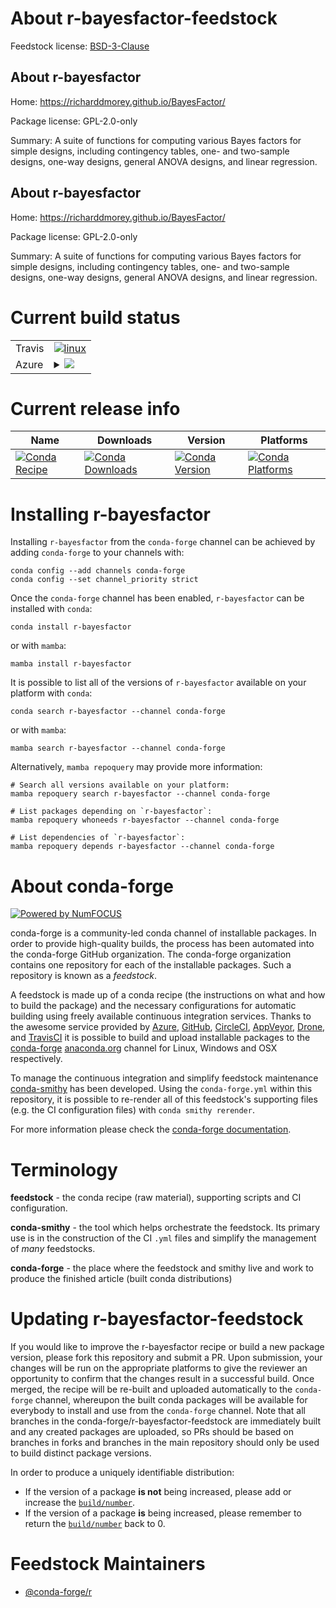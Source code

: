 About r-bayesfactor-feedstock
=============================

Feedstock license: [BSD-3-Clause](https://github.com/conda-forge/r-bayesfactor-feedstock/blob/main/LICENSE.txt)


About r-bayesfactor
-------------------

Home: https://richarddmorey.github.io/BayesFactor/

Package license: GPL-2.0-only

Summary: A suite of functions for computing various Bayes factors for simple designs, including contingency tables, one- and two-sample designs, one-way designs, general ANOVA designs, and linear regression.

About r-bayesfactor
-------------------

Home: https://richarddmorey.github.io/BayesFactor/

Package license: GPL-2.0-only

Summary: A suite of functions for computing various Bayes factors for simple designs, including contingency tables, one- and two-sample designs, one-way designs, general ANOVA designs, and linear regression.

Current build status
====================


<table><tr>
    <td>Travis</td>
    <td>
      <a href="https://app.travis-ci.com/conda-forge/r-bayesfactor-feedstock">
        <img alt="linux" src="https://img.shields.io/travis/com/conda-forge/r-bayesfactor-feedstock/main.svg?label=Linux">
      </a>
    </td>
  </tr>
    
  <tr>
    <td>Azure</td>
    <td>
      <details>
        <summary>
          <a href="https://dev.azure.com/conda-forge/feedstock-builds/_build/latest?definitionId=988&branchName=main">
            <img src="https://dev.azure.com/conda-forge/feedstock-builds/_apis/build/status/r-bayesfactor-feedstock?branchName=main">
          </a>
        </summary>
        <table>
          <thead><tr><th>Variant</th><th>Status</th></tr></thead>
          <tbody><tr>
              <td>linux_64_r_base4.3</td>
              <td>
                <a href="https://dev.azure.com/conda-forge/feedstock-builds/_build/latest?definitionId=988&branchName=main">
                  <img src="https://dev.azure.com/conda-forge/feedstock-builds/_apis/build/status/r-bayesfactor-feedstock?branchName=main&jobName=linux&configuration=linux%20linux_64_r_base4.3" alt="variant">
                </a>
              </td>
            </tr><tr>
              <td>linux_64_r_base4.4</td>
              <td>
                <a href="https://dev.azure.com/conda-forge/feedstock-builds/_build/latest?definitionId=988&branchName=main">
                  <img src="https://dev.azure.com/conda-forge/feedstock-builds/_apis/build/status/r-bayesfactor-feedstock?branchName=main&jobName=linux&configuration=linux%20linux_64_r_base4.4" alt="variant">
                </a>
              </td>
            </tr><tr>
              <td>linux_aarch64_r_base4.3</td>
              <td>
                <a href="https://dev.azure.com/conda-forge/feedstock-builds/_build/latest?definitionId=988&branchName=main">
                  <img src="https://dev.azure.com/conda-forge/feedstock-builds/_apis/build/status/r-bayesfactor-feedstock?branchName=main&jobName=linux&configuration=linux%20linux_aarch64_r_base4.3" alt="variant">
                </a>
              </td>
            </tr><tr>
              <td>linux_aarch64_r_base4.4</td>
              <td>
                <a href="https://dev.azure.com/conda-forge/feedstock-builds/_build/latest?definitionId=988&branchName=main">
                  <img src="https://dev.azure.com/conda-forge/feedstock-builds/_apis/build/status/r-bayesfactor-feedstock?branchName=main&jobName=linux&configuration=linux%20linux_aarch64_r_base4.4" alt="variant">
                </a>
              </td>
            </tr><tr>
              <td>linux_ppc64le_r_base4.3</td>
              <td>
                <a href="https://dev.azure.com/conda-forge/feedstock-builds/_build/latest?definitionId=988&branchName=main">
                  <img src="https://dev.azure.com/conda-forge/feedstock-builds/_apis/build/status/r-bayesfactor-feedstock?branchName=main&jobName=linux&configuration=linux%20linux_ppc64le_r_base4.3" alt="variant">
                </a>
              </td>
            </tr><tr>
              <td>linux_ppc64le_r_base4.4</td>
              <td>
                <a href="https://dev.azure.com/conda-forge/feedstock-builds/_build/latest?definitionId=988&branchName=main">
                  <img src="https://dev.azure.com/conda-forge/feedstock-builds/_apis/build/status/r-bayesfactor-feedstock?branchName=main&jobName=linux&configuration=linux%20linux_ppc64le_r_base4.4" alt="variant">
                </a>
              </td>
            </tr><tr>
              <td>osx_64_r_base4.3</td>
              <td>
                <a href="https://dev.azure.com/conda-forge/feedstock-builds/_build/latest?definitionId=988&branchName=main">
                  <img src="https://dev.azure.com/conda-forge/feedstock-builds/_apis/build/status/r-bayesfactor-feedstock?branchName=main&jobName=osx&configuration=osx%20osx_64_r_base4.3" alt="variant">
                </a>
              </td>
            </tr><tr>
              <td>osx_64_r_base4.4</td>
              <td>
                <a href="https://dev.azure.com/conda-forge/feedstock-builds/_build/latest?definitionId=988&branchName=main">
                  <img src="https://dev.azure.com/conda-forge/feedstock-builds/_apis/build/status/r-bayesfactor-feedstock?branchName=main&jobName=osx&configuration=osx%20osx_64_r_base4.4" alt="variant">
                </a>
              </td>
            </tr><tr>
              <td>win_64_r_base4.3</td>
              <td>
                <a href="https://dev.azure.com/conda-forge/feedstock-builds/_build/latest?definitionId=988&branchName=main">
                  <img src="https://dev.azure.com/conda-forge/feedstock-builds/_apis/build/status/r-bayesfactor-feedstock?branchName=main&jobName=win&configuration=win%20win_64_r_base4.3" alt="variant">
                </a>
              </td>
            </tr><tr>
              <td>win_64_r_base4.4</td>
              <td>
                <a href="https://dev.azure.com/conda-forge/feedstock-builds/_build/latest?definitionId=988&branchName=main">
                  <img src="https://dev.azure.com/conda-forge/feedstock-builds/_apis/build/status/r-bayesfactor-feedstock?branchName=main&jobName=win&configuration=win%20win_64_r_base4.4" alt="variant">
                </a>
              </td>
            </tr>
          </tbody>
        </table>
      </details>
    </td>
  </tr>
</table>

Current release info
====================

| Name | Downloads | Version | Platforms |
| --- | --- | --- | --- |
| [![Conda Recipe](https://img.shields.io/badge/recipe-r--bayesfactor-green.svg)](https://anaconda.org/conda-forge/r-bayesfactor) | [![Conda Downloads](https://img.shields.io/conda/dn/conda-forge/r-bayesfactor.svg)](https://anaconda.org/conda-forge/r-bayesfactor) | [![Conda Version](https://img.shields.io/conda/vn/conda-forge/r-bayesfactor.svg)](https://anaconda.org/conda-forge/r-bayesfactor) | [![Conda Platforms](https://img.shields.io/conda/pn/conda-forge/r-bayesfactor.svg)](https://anaconda.org/conda-forge/r-bayesfactor) |

Installing r-bayesfactor
========================

Installing `r-bayesfactor` from the `conda-forge` channel can be achieved by adding `conda-forge` to your channels with:

```
conda config --add channels conda-forge
conda config --set channel_priority strict
```

Once the `conda-forge` channel has been enabled, `r-bayesfactor` can be installed with `conda`:

```
conda install r-bayesfactor
```

or with `mamba`:

```
mamba install r-bayesfactor
```

It is possible to list all of the versions of `r-bayesfactor` available on your platform with `conda`:

```
conda search r-bayesfactor --channel conda-forge
```

or with `mamba`:

```
mamba search r-bayesfactor --channel conda-forge
```

Alternatively, `mamba repoquery` may provide more information:

```
# Search all versions available on your platform:
mamba repoquery search r-bayesfactor --channel conda-forge

# List packages depending on `r-bayesfactor`:
mamba repoquery whoneeds r-bayesfactor --channel conda-forge

# List dependencies of `r-bayesfactor`:
mamba repoquery depends r-bayesfactor --channel conda-forge
```


About conda-forge
=================

[![Powered by
NumFOCUS](https://img.shields.io/badge/powered%20by-NumFOCUS-orange.svg?style=flat&colorA=E1523D&colorB=007D8A)](https://numfocus.org)

conda-forge is a community-led conda channel of installable packages.
In order to provide high-quality builds, the process has been automated into the
conda-forge GitHub organization. The conda-forge organization contains one repository
for each of the installable packages. Such a repository is known as a *feedstock*.

A feedstock is made up of a conda recipe (the instructions on what and how to build
the package) and the necessary configurations for automatic building using freely
available continuous integration services. Thanks to the awesome service provided by
[Azure](https://azure.microsoft.com/en-us/services/devops/), [GitHub](https://github.com/),
[CircleCI](https://circleci.com/), [AppVeyor](https://www.appveyor.com/),
[Drone](https://cloud.drone.io/welcome), and [TravisCI](https://travis-ci.com/)
it is possible to build and upload installable packages to the
[conda-forge](https://anaconda.org/conda-forge) [anaconda.org](https://anaconda.org/)
channel for Linux, Windows and OSX respectively.

To manage the continuous integration and simplify feedstock maintenance
[conda-smithy](https://github.com/conda-forge/conda-smithy) has been developed.
Using the ``conda-forge.yml`` within this repository, it is possible to re-render all of
this feedstock's supporting files (e.g. the CI configuration files) with ``conda smithy rerender``.

For more information please check the [conda-forge documentation](https://conda-forge.org/docs/).

Terminology
===========

**feedstock** - the conda recipe (raw material), supporting scripts and CI configuration.

**conda-smithy** - the tool which helps orchestrate the feedstock.
                   Its primary use is in the construction of the CI ``.yml`` files
                   and simplify the management of *many* feedstocks.

**conda-forge** - the place where the feedstock and smithy live and work to
                  produce the finished article (built conda distributions)


Updating r-bayesfactor-feedstock
================================

If you would like to improve the r-bayesfactor recipe or build a new
package version, please fork this repository and submit a PR. Upon submission,
your changes will be run on the appropriate platforms to give the reviewer an
opportunity to confirm that the changes result in a successful build. Once
merged, the recipe will be re-built and uploaded automatically to the
`conda-forge` channel, whereupon the built conda packages will be available for
everybody to install and use from the `conda-forge` channel.
Note that all branches in the conda-forge/r-bayesfactor-feedstock are
immediately built and any created packages are uploaded, so PRs should be based
on branches in forks and branches in the main repository should only be used to
build distinct package versions.

In order to produce a uniquely identifiable distribution:
 * If the version of a package **is not** being increased, please add or increase
   the [``build/number``](https://docs.conda.io/projects/conda-build/en/latest/resources/define-metadata.html#build-number-and-string).
 * If the version of a package **is** being increased, please remember to return
   the [``build/number``](https://docs.conda.io/projects/conda-build/en/latest/resources/define-metadata.html#build-number-and-string)
   back to 0.

Feedstock Maintainers
=====================

* [@conda-forge/r](https://github.com/conda-forge/r/)

